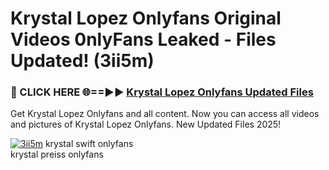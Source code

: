# Krystal Lopez Onlyfans Original Videos 0nlyFans Leaked - Files Updated! (3ii5m)

<h3>🔴 CLICK HERE 🌐==►► <a href="https://tinyurl.com/2jnfzry5" rel="nofollow">Krystal Lopez Onlyfans Updated Files</a></h3>

Get Krystal Lopez Onlyfans and all content. Now you can access all videos and pictures of Krystal Lopez Onlyfans. New Updated Files 2025!

[![3ii5m](https://i.imgur.com/GyGTBgg.gif)](https://tinyurl.com/2jnfzry5)
krystal swift onlyfans<br>
krystal preiss onlyfans